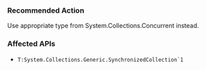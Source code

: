 ### Recommended Action
Use appropriate type from System.Collections.Concurrent instead.

### Affected APIs
* ``T:System.Collections.Generic.SynchronizedCollection`1``
